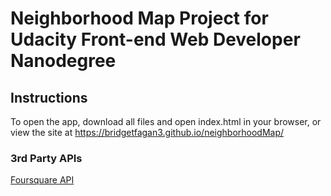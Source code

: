 # Neighborhood Map Project for Udacity Front-end Web Developer Nanodegree

## Instructions

To open the app, download all files and open index.html in your browser, or view the site at https://bridgetfagan3.github.io/neighborhoodMap/

### 3rd Party APIs

[Foursquare API](https://developer.foursquare.com/)
